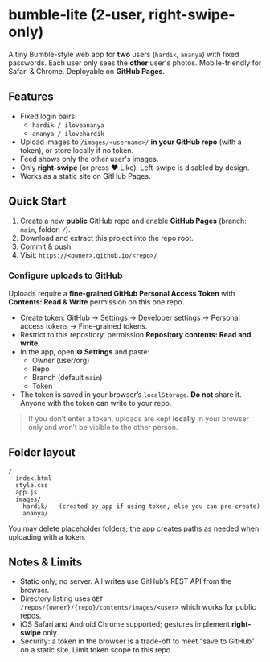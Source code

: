 # bumble‑lite (2-user, right-swipe-only)

A tiny Bumble-style web app for **two** users (`hardik`, `ananya`) with fixed passwords. Each user only sees the **other** user's photos. Mobile-friendly for Safari & Chrome. Deployable on **GitHub Pages**.

## Features
- Fixed login pairs:
  - `hardik / iloveananya`
  - `ananya / ilovehardik`
- Upload images to `/images/<username>/` **in your GitHub repo** (with a token), or store locally if no token.
- Feed shows only the other user's images.
- Only **right-swipe** (or press ❤️ Like). Left-swipe is disabled by design.
- Works as a static site on GitHub Pages.

## Quick Start
1. Create a new **public** GitHub repo and enable **GitHub Pages** (branch: `main`, folder: `/`).
2. Download and extract this project into the repo root.
3. Commit & push.
4. Visit: `https://<owner>.github.io/<repo>/`

### Configure uploads to GitHub
Uploads require a **fine-grained GitHub Personal Access Token** with **Contents: Read & Write** permission on this one repo.
- Create token: GitHub → Settings → Developer settings → Personal access tokens → Fine-grained tokens.
- Restrict to this repository, permission **Repository contents: Read and write**.
- In the app, open **⚙️ Settings** and paste:
  - Owner (user/org)
  - Repo
  - Branch (default `main`)
  - Token
- The token is saved in your browser’s `localStorage`. **Do not** share it. Anyone with the token can write to your repo.

> If you don’t enter a token, uploads are kept **locally** in your browser only and won’t be visible to the other person.

## Folder layout
```
/
  index.html
  style.css
  app.js
  images/
    hardik/   (created by app if using token, else you can pre-create)
    ananya/
```
You may delete placeholder folders; the app creates paths as needed when uploading with a token.

## Notes & Limits
- Static only; no server. All writes use GitHub’s REST API from the browser.
- Directory listing uses `GET /repos/{owner}/{repo}/contents/images/<user>` which works for public repos.
- iOS Safari and Android Chrome supported; gestures implement **right-swipe** only.
- Security: a token in the browser is a trade-off to meet “save to GitHub” on a static site. Limit token scope to this repo.

